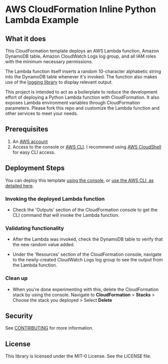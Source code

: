 # AWS CloudFormation Inline Python Lambda Example

## What it does

This CloudFormation template deploys an AWS Lambda function, Amazon DynamoDB table, Amazon CloudWatch Logs log group, and all IAM roles with the minimum necessary permissions.

The Lambda function itself inserts a random 10-character alphabetic string into the DynamoDB table whenever it's invoked. The function also makes use of the [logging library](https://docs.aws.amazon.com/lambda/latest/dg/python-logging.html#python-logging-lib) to display relevant output.

This project is intended to act as a boilerplate to reduce the development effort of deploying a Python Lambda function with CloudFormation. It also exposes Lambda environment variables through CloudFormation parameters. Please fork this repo and customize the Lambda function and other services to meet your needs.

## Prerequisites

1. An [AWS account](https://aws.amazon.com/account/)
2. Access to the console or [AWS CLI](https://aws.amazon.com/cli/). I recommend using [AWS CloudShell](https://aws.amazon.com/cloudshell/) for easy CLI access.

## Deployment Steps

You can deploy this template [using the console](https://docs.aws.amazon.com/AWSCloudFormation/latest/UserGuide/cfn-using-console.html), or [use the AWS CLI, as detailed here](https://docs.aws.amazon.com/cli/latest/reference/cloudformation/deploy/).

### Invoking the deployed Lambda function

- Check the 'Outputs' section of the CloudFormation console to get the CLI command that will invoke the Lambda function.

### Validating functionality

- After the Lambda was invoked, check the DynamoDB table to verify that the new random value added.

- Under the 'Resources' section of the CloudFormation console, navigate to the newly-created CloudWatch Logs log group to see the output from the Lambda function.

### Clean up

- When you're done experimenting with this, delete the CloudFormation stack by using the console. Navigate to **CloudFormation** > **Stacks** > Choose the stack you deployed > Select **Delete**

## Security

See [CONTRIBUTING](CONTRIBUTING.md#security-issue-notifications) for more information.

## License

This library is licensed under the MIT-0 License. See the LICENSE file.
